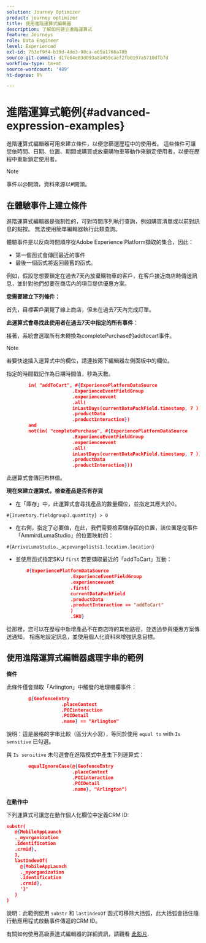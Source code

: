 ```yaml
---
solution: Journey Optimizer
product: journey optimizer
title: 使用進階運算式編輯器
description: 了解如何建立進階運算式
feature: Journeys
role: Data Engineer
level: Experienced
exl-id: 753ef9f4-b39d-4de3-98ca-e69a1766a78b
source-git-commit: d17e64e03d093a8a459caef2fb0197a5710dfb7d
workflow-type: tm+mt
source-wordcount: '489'
ht-degree: 0%

---
```


# 進階運算式範例{#advanced-expression-examples}

進階運算式編輯器可用來建立條件，以便您篩選歷程中的使用者。 這些條件可讓您依時間、日期、位置、期間或購買或放棄購物車等動作來鎖定使用者，以便在歷程中重新鎖定使用者。

>[!NOTE]
>
>事件以@開頭，資料來源以#開頭。

## 在體驗事件上建立條件

進階運算式編輯器是強制性的，可對時間序列執行查詢，例如購買清單或以前對訊息的點按。 無法使用簡單編輯器執行此類查詢。

體驗事件是以反向時間順序從Adobe Experience Platform擷取的集合，因此：

* 第一個函式會傳回最近的事件
* 最後一個函式將返回最舊的函式。

例如，假設您想要鎖定在過去7天內放棄購物車的客戶，在客戶接近商店時傳送訊息，並針對他們想要在商店內的項目提供優惠方案。

**您需要建立下列條件：**

首先，目標客戶瀏覽了線上商店，但未在過去7天內完成訂單。

<!--**This expression looks for a specified value in a string value:**

`In (“addToCart”, #{field reference from experience event})`-->

**此運算式會尋找此使用者在過去7天中指定的所有事件：**

接著，系統會選取所有未轉換為completePurchase的addtocart事件。

>[!NOTE]
>
>若要快速插入運算式中的欄位，請連按兩下編輯器左側面板中的欄位。

指定的時間戳記作為日期時間值，秒為天數。

```json
        in( "addToCart", #{ExperiencePlatformDataSource
                        .ExperienceEventFieldGroup
                        .experienceevent
                        .all(
                        inLastDays(currentDataPackField.timestamp, 7 ))
                        .productData
                        .productInteraction})
        and
        not(in( "completePurchase", #{ExperiencePlatformDataSource
                        .ExperienceEventFieldGroup
                        .experienceevent
                        .all(
                        inLastDays(currentDataPackField.timestamp, 7 ))
                        .productData
                        .productInteraction}))
```

此運算式會傳回布林值。

**現在來建立運算式，檢查產品是否有存貨**

* 在「庫存」中，此運算式會尋找產品的數量欄位，並指定其應大於0。

`#{Inventory.fieldgroup3.quantity} > 0`

* 在右側，指定了必要值，在此，我們需要檢索儲存區的位置，該位置是從事件「AmmirdLumaStudio」的位置映射的：

`#{ArriveLumaStudio._acpevangelists1.location.location}`

* 並使用函式指定SKU `first` 若要擷取最近的「addToCart」互動：

   ```json
       #{ExperiencePlatformDataSource
                       .ExperienceEventFieldGroup
                       .experienceevent
                       .first(
                       currentDataPackField
                       .productData
                       .productInteraction == "addToCart"
                       )
                       .SKU}
   ```

從那裡，您可以在歷程中新增產品不在商店時的其他路徑，並透過參與優惠方案傳送通知。 相應地設定訊息，並使用個人化資料來增強訊息目標。

## 使用進階運算式編輯器處理字串的範例

**條件**

此條件僅會擷取「Arlington」中觸發的地理柵欄事件：

```json
        @{GeofenceEntry
                    .placeContext
                    .POIinteraction
                    .POIDetail
                    .name} == "Arlington"
```

說明：這是嚴格的字串比較（區分大小寫），等同於使用 `equal to` with `Is sensitive` 已勾選。

與 `Is sensitive` 未勾選會在進階模式中產生下列運算式：

```json
        equalIgnoreCase(@{GeofenceEntry
                        .placeContext
                        .POIinteraction
                        .POIDetail
                        .name}, "Arlington")
```

**在動作中**

下列運算式可讓您在動作個人化欄位中定義CRM ID:

```json
substr(
   @{MobileAppLaunch
   ._myorganization
   .identification
   .crmid},
   1, 
   lastIndexOf(
     @{MobileAppLaunch
     ._myorganization
     .identification
     .crmid},
     '}'
   )
)
```

說明：此範例使用 `substr` 和 `lastIndexOf` 函式可移除大括弧，此大括弧會括住隨行動應用程式啟動事件傳遞的CRM ID。

有關如何使用高級表達式編輯器的詳細資訊，請觀看 [此影片](https://experienceleague.adobe.com/docs/journey-optimizer-learn/tutorials/create-journeys/introduction-to-building-a-journey.html).
